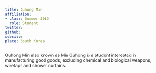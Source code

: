 ```yaml
---
title: Guhong Min
affiliation:
- class: Summer 2016
  role: Student
twitter: 
github: 
website: 
place: South Korea
---
```

Guhong Min also known as Min Guhong is a student interested in manufacturing good goods, excluding chemical and biological weapons, wiretaps and shower curtains.